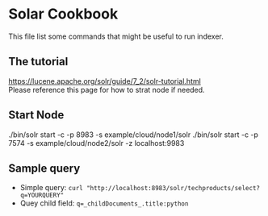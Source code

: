 # Solar Cookbook
This file list some commands that might be useful to run indexer.
## The tutorial
https://lucene.apache.org/solr/guide/7_2/solr-tutorial.html<br />
Please reference this page for how to strat node if needed.
## Start Node
./bin/solr start -c -p 8983 -s example/cloud/node1/solr
./bin/solr start -c -p 7574 -s example/cloud/node2/solr -z localhost:9983
## Sample query
- Simple query: `curl "http://localhost:8983/solr/techproducts/select?q=YOURQUERY"`
- Quey child field: `q=_childDocuments_.title:python`
